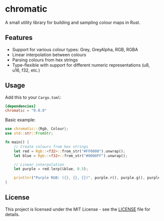 # chromatic

A small utility library for building and sampling colour maps in Rust.

## Features

- Support for various colour types: Grey, GreyAlpha, RGB, RGBA
- Linear interpolation between colours
- Parsing colours from hex strings
- Type-flexible with support for different numeric representations (u8, u16, f32, etc.)

## Usage

Add this to your `Cargo.toml`:

```toml
[dependencies]
chromatic = "0.0.0"
```

Basic example:

```rust
use chromatic::{Rgb, Colour};
use std::str::FromStr;

fn main() {
    // Create colours from hex strings
    let red = Rgb::<f32>::from_str("#FF0000").unwrap();
    let blue = Rgb::<f32>::from_str("#0000FF").unwrap();

    // Linear interpolation
    let purple = red.lerp(&blue, 0.5);

    println!("Purple RGB: ({}, {}, {})", purple.r(), purple.g(), purple.b());
}
```

## License

This project is licensed under the MIT License - see the [LICENSE](LICENSE) file for details.
